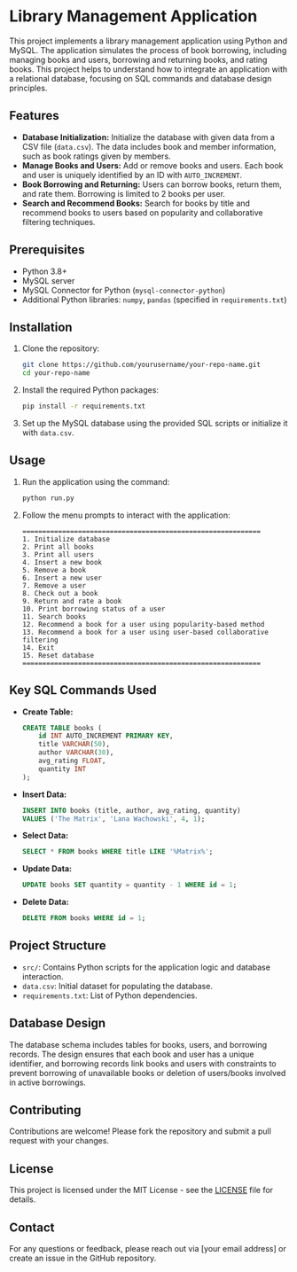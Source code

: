 # Library Management Application

This project implements a library management application using Python and MySQL. The application simulates the process of book borrowing, including managing books and users, borrowing and returning books, and rating books. This project helps to understand how to integrate an application with a relational database, focusing on SQL commands and database design principles.

## Features

- **Database Initialization:** Initialize the database with given data from a CSV file (`data.csv`). The data includes book and member information, such as book ratings given by members.
- **Manage Books and Users:** Add or remove books and users. Each book and user is uniquely identified by an ID with `AUTO_INCREMENT`.
- **Book Borrowing and Returning:** Users can borrow books, return them, and rate them. Borrowing is limited to 2 books per user.
- **Search and Recommend Books:** Search for books by title and recommend books to users based on popularity and collaborative filtering techniques.

## Prerequisites

- Python 3.8+
- MySQL server
- MySQL Connector for Python (`mysql-connector-python`)
- Additional Python libraries: `numpy`, `pandas` (specified in `requirements.txt`)

## Installation

1. Clone the repository:

    ```bash
    git clone https://github.com/yourusername/your-repo-name.git
    cd your-repo-name
    ```

2. Install the required Python packages:

    ```bash
    pip install -r requirements.txt
    ```

3. Set up the MySQL database using the provided SQL scripts or initialize it with `data.csv`.

## Usage

1. Run the application using the command:

    ```bash
    python run.py
    ```

2. Follow the menu prompts to interact with the application:

    ```
    ============================================================
    1. Initialize database
    2. Print all books
    3. Print all users
    4. Insert a new book
    5. Remove a book
    6. Insert a new user
    7. Remove a user
    8. Check out a book
    9. Return and rate a book
    10. Print borrowing status of a user
    11. Search books
    12. Recommend a book for a user using popularity-based method
    13. Recommend a book for a user using user-based collaborative filtering
    14. Exit
    15. Reset database
    ============================================================
    ```

## Key SQL Commands Used

- **Create Table:**
    ```sql
    CREATE TABLE books (
        id INT AUTO_INCREMENT PRIMARY KEY,
        title VARCHAR(50),
        author VARCHAR(30),
        avg_rating FLOAT,
        quantity INT
    );
    ```
- **Insert Data:**
    ```sql
    INSERT INTO books (title, author, avg_rating, quantity)
    VALUES ('The Matrix', 'Lana Wachowski', 4, 1);
    ```
- **Select Data:**
    ```sql
    SELECT * FROM books WHERE title LIKE '%Matrix%';
    ```
- **Update Data:**
    ```sql
    UPDATE books SET quantity = quantity - 1 WHERE id = 1;
    ```
- **Delete Data:**
    ```sql
    DELETE FROM books WHERE id = 1;
    ```

## Project Structure

- `src/`: Contains Python scripts for the application logic and database interaction.
- `data.csv`: Initial dataset for populating the database.
- `requirements.txt`: List of Python dependencies.

## Database Design

The database schema includes tables for books, users, and borrowing records. The design ensures that each book and user has a unique identifier, and borrowing records link books and users with constraints to prevent borrowing of unavailable books or deletion of users/books involved in active borrowings.

## Contributing

Contributions are welcome! Please fork the repository and submit a pull request with your changes.

## License

This project is licensed under the MIT License - see the [LICENSE](LICENSE) file for details.

## Contact

For any questions or feedback, please reach out via [your email address] or create an issue in the GitHub repository.
